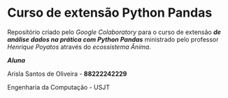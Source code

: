 # Curso de extensão Python Pandas

Repositório criado pelo *Google Colaboratory* para o curso de extensão ***de análise dados na prática com Python Pandas*** ministrado pelo professor *Henrique Poyatos* através do *ecossistema Ânima*.

***Aluna***

Arisla Santos de Oliveira - **88222242229**

Engenharia da Computação - USJT
